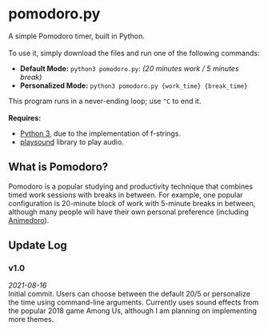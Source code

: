 # pomodoro.py

A simple Pomodoro timer, built in Python. <br>
<br>
To use it, simply download the files and run one of the following commands:
- **Default Mode:** ```python3 pomodoro.py```: *(20 minutes work / 5 minutes break)*
- **Personalized Mode:** ```python3 pomodoro.py {work_time} {break_time}``` <br>

This program runs in a never-ending loop; use `^C` to end it. <br>
<br>
**Requires:** 
- [Python 3](https://www.python.org/), due to the implementation of f-strings.
- [playsound](https://pypi.org/project/playsound/) library to play audio.

## What is Pomodoro?
Pomodoro is a popular studying and productivity technique that combines timed work sessions with breaks in between. For example, one popular configuration is 20-minute block of work with 5-minute breaks in between, although many people will have their own personal preference (including [Animedoro](https://youtu.be/bUjGZJIgse0)).

## Update Log
### v1.0 

*2021-08-16* <br>
Initial commit. Users can choose between the default 20/5 or personalize the time using command-line arguments. Currently uses sound effects from the popular 2018 game Among Us, although I am planning on implementing more themes.
